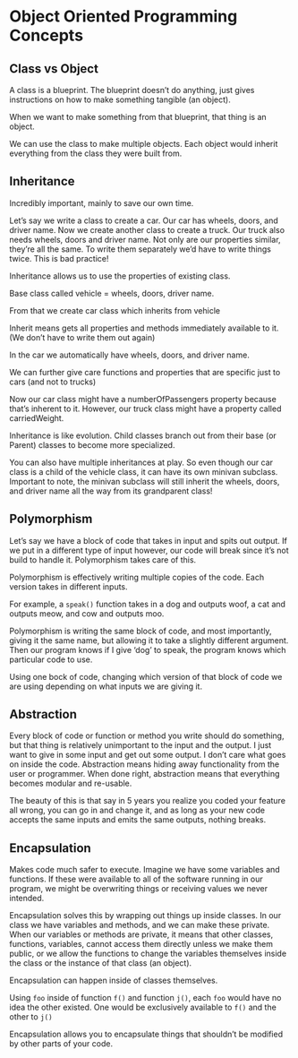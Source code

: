 # Object Oriented Programming Concepts

## Class vs Object

A class is a blueprint. The blueprint doesn’t do anything, just gives instructions on how to make something tangible (an object).

When we want to make something from that blueprint, that thing is an object.

We can use the class to make multiple objects. Each object would inherit everything from the class they were built from.


## Inheritance

Incredibly important, mainly to save our own time.

Let’s say we write a class to create a car. Our car has wheels, doors, and driver name. Now we create another class to create a truck. Our truck also needs wheels, doors and driver name.  Not only are our properties similar, they’re all the same. To write them separately we’d have to write things twice. This is bad practice!

Inheritance allows us to use the properties of existing class. 

Base class called vehicle = wheels, doors, driver name.

From that we create car class which inherits from vehicle

Inherit means gets all properties and methods immediately available to it. (We don’t have to write them out again)

In the car we automatically have wheels, doors, and driver name.

We can further give care functions and properties that are specific just to cars (and not to trucks)

Now our car class might have a numberOfPassengers property because that’s inherent to it. However, our truck class might have a property called carriedWeight.

Inheritance is like evolution. Child classes branch out from their base (or Parent) classes to become more specialized.

You can also have multiple inheritances at play. So even though our car class is a child of the vehicle class, it can have its own minivan subclass. Important to note, the minivan subclass will still inherit the wheels, doors, and driver name all the way from its grandparent class!


## Polymorphism

Let’s say we have a block of code that takes in input and spits out output. If we put in a different type of input however, our code will break since it’s not build to handle it. Polymorphism takes care of this.

Polymorphism is effectively writing multiple copies of the code. Each version takes in different inputs.

For example, a `speak()` function takes in a dog and outputs woof, a cat and outputs meow, and cow and outputs moo.

Polymorphism is writing the same block of code, and most importantly, giving it the same name, but allowing it to take a slightly different argument. Then our program knows if I give ‘dog’ to speak, the program knows which particular code to use.

Using one bock of code, changing which version of that block of code we are using depending on what inputs we are giving it.


## Abstraction

Every block of code or function or method you write should do something, but that thing is relatively unimportant to the input and the output. I just want to give in some input and get out some output. I don’t care what goes on inside the code. Abstraction means hiding away functionality from the user or  programmer. When done right, abstraction means that everything becomes modular and re-usable.

The beauty of this is that say in 5 years you realize you coded your feature all wrong, you can go in and change it, and as long as your new code accepts the same inputs and emits the same outputs, nothing breaks.


## Encapsulation

Makes code much safer to execute. Imagine we have some variables and functions. If these were available to all of the software running in our program, we might be overwriting things or receiving values we never intended.

Encapsulation solves this by wrapping out things up inside classes. In our class we have variables and methods, and we can make these private. When our variables or methods are private, it means that other classes, functions, variables, cannot access them directly unless we make them public, or we allow the functions to change the variables themselves inside the class or the instance of that class (an object).

Encapsulation can happen inside of classes themselves.

Using `foo` inside of function `f()` and function `j()`, each `foo` would have no idea the other existed. One would be exclusively available to `f()` and the other to `j()`

Encapsulation allows you to encapsulate things that shouldn’t be modified by other parts of your code.